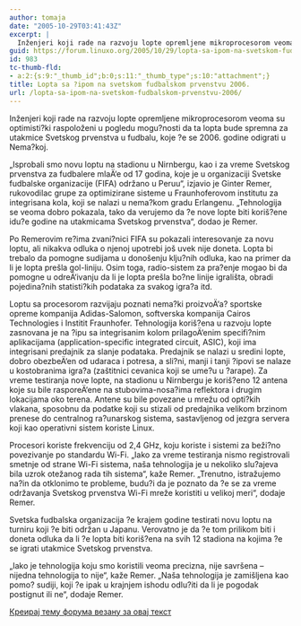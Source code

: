 ```yaml
---
author: tomaja
date: "2005-10-29T03:41:43Z"
excerpt: |
  Inženjeri koji rade na razvoju lopte opremljene mikroprocesorom veoma su optimisti?ki raspoloženi u pogledu mogu?nosti da ta lopta bude spremna za utakmice Svetskog prvenstva u fudbalu, koje ?e se 2006. godine odigrati u Nema?koj.
guid: https://forum.linuxo.org/2005/10/29/lopta-sa-ipom-na-svetskom-fudbalskom-prvenstvu-2006/
id: 983
tc-thumb-fld:
- a:2:{s:9:"_thumb_id";b:0;s:11:"_thumb_type";s:10:"attachment";}
title: Lopta sa ?ipom na svetskom fudbalskom prvenstvu 2006.
url: /lopta-sa-ipom-na-svetskom-fudbalskom-prvenstvu-2006/
---
```

Inženjeri koji rade na razvoju lopte opremljene mikroprocesorom veoma su optimisti?ki raspoloženi u pogledu mogu?nosti da ta lopta bude spremna za utakmice Svetskog prvenstva u fudbalu, koje ?e se 2006. godine odigrati u Nema?koj.

<!--break-->&#8222;Isprobali smo novu loptu na stadionu u Nirnbergu, kao i za vreme Svetskog prvenstva za fudbalere mlaÄ‘e od 17 godina, koje je u organizaciji Svetske fudbalske organizacije (FIFA) održano u Peruu&#8220;, izjavio je Ginter Remer, rukovodilac grupe za optimizirane sisteme u Fraunhoferovom institutu za integrisana kola, koji se nalazi u nema?kom gradu Erlangenu. &#8222;Tehnologija se veoma dobro pokazala, tako da verujemo da ?e nove lopte biti koriš?ene idu?e godine na utakmicama Svetskog prvenstva&#8220;, dodao je Remer.

Po Remerovim re?ima zvani?nici FIFA su pokazali interesovanje za novu loptu, ali nikakva odluka o njenoj upotrebi još uvek nije doneta. Lopta bi trebalo da pomogne sudijama u donošenju klju?nih odluka, kao na primer da li je lopta prešla gol-liniju. Osim toga, radio-sistem za pra?enje mogao bi da pomogne u odreÄ‘ivanju da li je lopta prešla bo?ne linije igrališta, obradi pojedina?nih statisti?kih podataka za svakog igra?a itd.

Loptu sa procesorom razvijaju poznati nema?ki proizvoÄ‘a? sportske opreme kompanija Adidas-Salomon, softverska kompanija Cairos Technologies i Institit Fraunhofer. Tehnologija koriš?ena u razvoju lopte zasnovana je na ?ipu sa integrisanim kolom prilagoÄ‘enim specifi?nim aplikacijama (application-specific integrated circuit, ASIC), koji ima integrisani predajnik za slanje podataka. Predajnik se nalazi u sredini lopte, dobro obezbeÄ‘en od udaraca i potresa, a sli?ni, manji i tanji ?ipovi se nalaze u kostobranima igra?a (zaštitnici cevanica koji se ume?u u ?arape). Za vreme testiranja nove lopte, na stadionu u Nirnbergu je koriš?eno 12 antena koje su bile rasporeÄ‘ene na stubovima-nosa?ima reflektora i drugim lokacijama oko terena. Antene su bile povezane u mrežu od opti?kih vlakana, sposobnu da podatke koji su stizali od predajnika velikom brzinom prenese do centralnog ra?unarskog sistema, sastavljenog od jezgra servera koji kao operativni sistem koriste Linux.

Procesori koriste frekvenciju od 2,4 GHz, koju koriste i sistemi za beži?no povezivanje po standardu Wi-Fi. &#8222;Iako za vreme testiranja nismo registrovali smetnje od strane Wi-Fi sistema, naša tehnologija je u nekoliko slu?ajeva bila uzrok otežanog rada tih sistema&#8220;, kaže Remer. &#8222;Trenutno, istražujemo na?in da otklonimo te probleme, budu?i da je poznato da ?e se za vreme održavanja Svetskog prvenstva Wi-Fi mreže koristiti u velikoj meri&#8220;, dodaje Remer.

Svetska fudbalska organizacija ?e krajem godine testirati novu loptu na turniru koji ?e biti održan u Japanu. Verovatno je da ?e tom prilikom biti i doneta odluka da li ?e lopta biti koriš?ena na svih 12 stadiona na kojima ?e se igrati utakmice Svetskog prvenstva.

&#8222;Iako je tehnologija koju smo koristili veoma precizna, nije savršena &#8211; nijedna tehnologija to nije&#8220;, kaže Remer. &#8222;Naša tehnologija je zamišljena kao pomo? sudiji, koji ?e ipak u krajnjem ishodu odlu?iti da li je pogodak postignut ili ne&#8220;, dodaje Remer.

[Креирај тему форума везану за овај текст](https://linuxo.org/nova-tema-na-forumu/?se_pid=983)